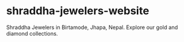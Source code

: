 # shraddha-jewelers-website
Shraddha Jewelers in Birtamode, Jhapa, Nepal. Explore our gold and diamond collections.

<!--
Title: Shraddha Jewelers Website
Description: Official website of Shraddha Jewelers in Birtamode, Jhapa, Nepal. Explore our gold and diamond collections.
Author: Shraddha Jewelers
-->
